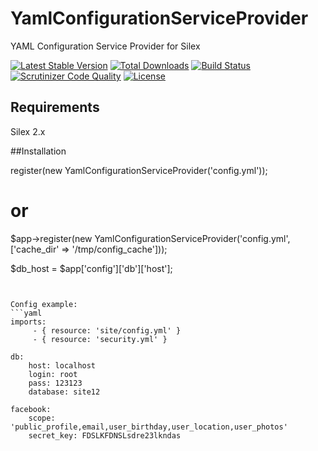 # YamlConfigurationServiceProvider
YAML Configuration Service Provider for Silex

[![Latest Stable Version](https://poser.pugx.org/junker/yaml-configuration-service-provider/v/stable)](https://packagist.org/packages/junker/yaml-configuration-service-provider)
[![Total Downloads](https://poser.pugx.org/junker/yaml-configuration-service-provider/downloads)](https://packagist.org/packages/junker/yaml-configuration-service-provider)
[![Build Status](https://travis-ci.org/Junker/YamlConfigurationServiceProvider.svg?branch=master)](https://travis-ci.org/Junker/YamlConfigurationServiceProvider)
[![Scrutinizer Code Quality](https://scrutinizer-ci.com/g/Junker/YamlConfigurationServiceProvider/badges/quality-score.png?b=master)](https://scrutinizer-ci.com/g/Junker/YamlConfigurationServiceProvider/?branch=master)
[![License](https://poser.pugx.org/junker/yaml-configuration-service-provider/license)](https://packagist.org/packages/junker/yaml-configuration-service-provider)

## Requirements
Silex 2.x

##Installation
<!The best way to install YamlConfigurationServiceProvider is to use a [Composer](https://getcomposer.org/download):

    php composer.phar require junker/yaml-configuration-service-provider

## Supports
- Recursive config imports ([Configuration Organization](http://symfony.com/doc/current/cookbook/configuration/configuration_organization.html))
- Config Cache (Performance boost)

## Examples

```php
use Junker\Silex\Provider\YamlConfigurationServiceProvider;

$app->register(new YamlConfigurationServiceProvider('config.yml'));

# or

$app->register(new YamlConfigurationServiceProvider('config.yml', ['cache_dir' => '/tmp/config_cache']));

$db_host = $app['config']['db']['host'];

```


Config example:
```yaml
imports:
     - { resource: 'site/config.yml' }
     - { resource: 'security.yml' }

db:
    host: localhost
    login: root
    pass: 123123
    database: site12

facebook:
    scope: 'public_profile,email,user_birthday,user_location,user_photos'
    secret_key: FDSLKFDNSLsdre23lkndas
```
